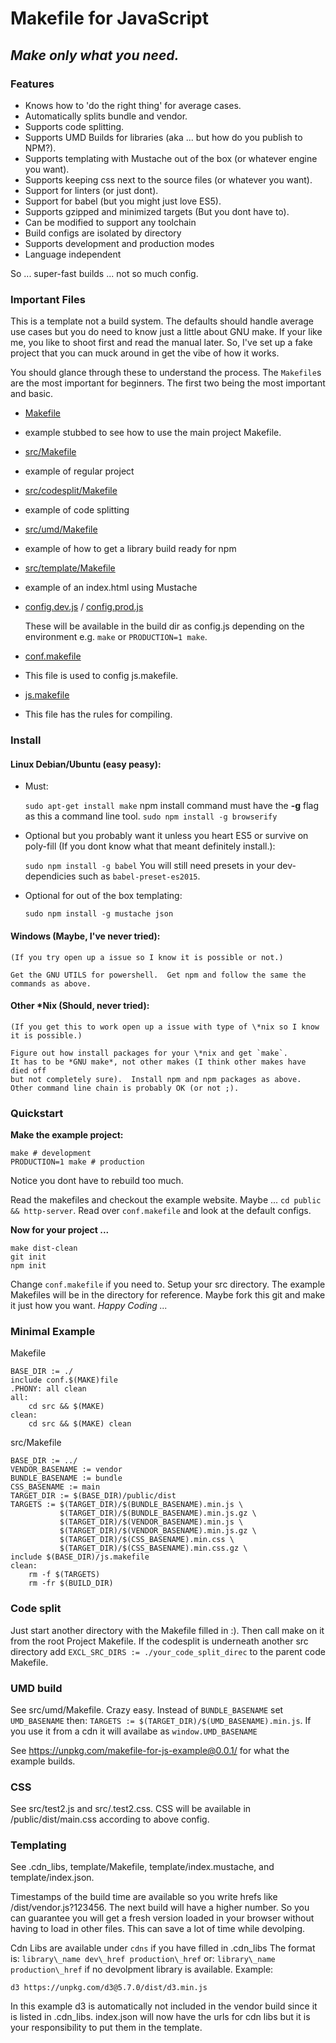 
# Makefile for JavaScript

## *Make only what you need.*

### Features

* Knows how to 'do the right thing' for average cases.
* Automatically splits bundle and vendor.
* Supports code splitting.
* Supports UMD Builds for libraries (aka ... but how do you publish to NPM?).
* Supports templating with Mustache out of the box (or whatever engine you want).
* Supports keeping css next to the source files (or whatever you want).
* Support for linters (or just dont).
* Support for babel (but you might just love ES5).
* Supports gzipped and minimized targets (But you dont have to).
* Can be modified to support any toolchain
* Build configs are isolated by directory
* Supports development and production modes
* Language independent

So ... super-fast builds ... not so much config.

### Important Files

This is a template not a build system. The defaults should 
handle average use cases but you do need to know just a little 
about GNU make. If your like me, you like to shoot first and 
read the manual later. So, I've set up a fake project that 
you can muck around in get the vibe of how it works.

You should glance through these to understand the process.
The `Makefile`s are the most important for beginners. The first
two being the most important and basic.

* [Makefile](/NCarson/makefile-for-js/blob/master/Makefile)
 - example stubbed to see how to use the main project Makefile.

* [src/Makefile](/NCarson/makefile-for-js/blob/master/src/Makefile)
 - example of regular project

* [src/codesplit/Makefile](/NCarson/makefile-for-js/blob/master/src/codesplit/Makefile)
 - example of code splitting

* [src/umd/Makefile](/NCarson/makefile-for-js/blob/master/src/umd/Makefile)
 - example of how to get a library build ready for npm

* [src/template/Makefile](/NCarson/makefile-for-js/blob/master/src/template/Makefile)
 - example of an index.html using Mustache

*  [config.dev.js](/NCarson/makefile-for-js/blob/master/src/config.dev.js)
 / [config.prod.js](/NCarson/makefile-for-js/blob/master/src/config.prod.js)

    These will be available in the build dir as config.js depending on the 
    environment e.g. `make` or `PRODUCTION=1 make`.

* [conf.makefile](/NCarson/makefile-for-js/blob/master/src/conf.makefile)
 - This file is used to config js.makefile.
* [js.makefile](/NCarson/makefile-for-js/blob/master/src/conf.makefile)
 - This file has the rules for compiling.
    
### Install

#### Linux Debian/Ubuntu (easy peasy):

* Must:

   `sudo apt-get install make`
   npm install command must have the **-g** flag as this a command line tool.
   `sudo npm install -g browserify`

* Optional but you probably want it unless you heart ES5 or survive on poly-fill
  (If you dont know what that meant definitely install.):

    `sudo npm install -g babel`
    You will still need presets in your dev-dependicies such as `babel-preset-es2015`.

* Optional for out of the box templating:

    `sudo npm install -g mustache json`

#### Windows (Maybe, I've never tried):

    (If you try open up a issue so I know it is possible or not.)

    Get the GNU UTILS for powershell.  Get npm and follow the same the commands as above.

#### Other \*Nix (Should, never tried):

    (If you get this to work open up a issue with type of \*nix so I know it is possible.)

    Figure out how install packages for your \*nix and get `make`.
    It has to be *GNU make*, not other makes (I think other makes have died off
    but not completely sure).  Install npm and npm packages as above.
    Other command line chain is probably OK (or not ;).

### Quickstart

**Make the example project:**

```shell
make # development
PRODUCTION=1 make # production
```
Notice you dont have to rebuild too much.

Read the makefiles and checkout the example website. Maybe ... `cd public && http-server`.
Read over `conf.makefile` and look at the default configs.

**Now for your project ...**

```shell
make dist-clean
git init
npm init
```

Change `conf.makefile` if you need to. Setup your src directory.
The example Makefiles will be in the directory for reference.
Maybe fork this git and make it just how you want.
*Happy Coding ...*

### Minimal Example
Makefile
```make
BASE_DIR := ./
include conf.$(MAKE)file
.PHONY: all clean
all: 
    cd src && $(MAKE)
clean:
	cd src && $(MAKE) clean
```

src/Makefile
```make
BASE_DIR := ../
VENDOR_BASENAME := vendor
BUNDLE_BASENAME := bundle
CSS_BASENAME := main
TARGET_DIR := $(BASE_DIR)/public/dist
TARGETS := $(TARGET_DIR)/$(BUNDLE_BASENAME).min.js \
		   $(TARGET_DIR)/$(BUNDLE_BASENAME).min.js.gz \
		   $(TARGET_DIR)/$(VENDOR_BASENAME).min.js \
		   $(TARGET_DIR)/$(VENDOR_BASENAME).min.js.gz \
		   $(TARGET_DIR)/$(CSS_BASENAME).min.css \
		   $(TARGET_DIR)/$(CSS_BASENAME).min.css.gz \
include $(BASE_DIR)/js.makefile
clean:
	rm -f $(TARGETS)
	rm -fr $(BUILD_DIR)
```

### Code split

Just start another directory with the Makefile filled in :).
Then call make on it from the root Project Makefile. If the codesplit
is underneath another src directory add `EXCL_SRC_DIRS := ./your_code_split_direc`
to the parent code Makefile.

### UMD build

See src/umd/Makefile. Crazy easy.  Instead of `BUNDLE_BASENAME` set `UMD_BASENAME`
then: `TARGETS := $(TARGET_DIR)/$(UMD_BASENAME).min.js`. If you use it from a
cdn it will availabe as `window.UMD_BASENAME`

See https://unpkg.com/makefile-for-js-example@0.0.1/ for what the example builds.

### CSS

See src/test2.js and src/.test2.css. CSS will be available 
in /public/dist/main.css according to above config.

### Templating
See .cdn\_libs, template/Makefile, template/index.mustache, and template/index.json.

Timestamps of the build time are available so you write hrefs like
/dist/vendor.js?123456. The next build will have a higher number. So you
can guarantee you will get a fresh version loaded in your browser without having to load
in other files. This can save a lot of time while devolping.

Cdn Libs are available under `cdns` if you have filled in .cdn\_libs
The format is:
`library\_name dev\_href production\_href`
or:
`library\_name production\_href` if no devolpment
library is available.
Example:
```
d3 https://unpkg.com/d3@5.7.0/dist/d3.min.js
```
In this example d3 is automatically not included in the vendor build
since it is listed in .cdn\_libs. index.json will now have the urls for cdn
libs but it is your responsibility to put them in the template.



